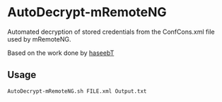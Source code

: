 # AutoDecrypt-mRemoteNG

Automated decryption of stored credentials from the ConfCons.xml file used by mRemoteNG.

Based on the work done by [haseebT](https://github.com/haseebT/mRemoteNG-Decrypt)

## Usage

`AutoDecrypt-mRemoteNG.sh FILE.xml Output.txt`
